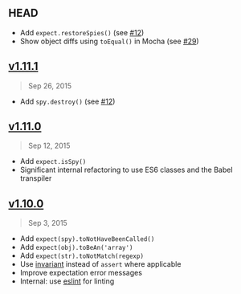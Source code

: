 ## HEAD

- Add `expect.restoreSpies()` (see [#12])
- Show object diffs using `toEqual()` in Mocha (see [#29])

[#29]: https://github.com/mjackson/expect/issues/29

## [v1.11.1]
> Sep 26, 2015

- Add `spy.destroy()` (see [#12])

[#12]: https://github.com/mjackson/expect/issues/12
[v1.11.1]: https://github.com/mjackson/expect/compare/v1.11.0...v1.11.1

## [v1.11.0]
> Sep 12, 2015

- Add `expect.isSpy()`
- Significant internal refactoring to use ES6 classes and the Babel transpiler

[v1.11.0]: https://github.com/mjackson/expect/compare/v1.10.0...v1.11.0

## [v1.10.0]
> Sep 3, 2015

- Add `expect(spy).toNotHaveBeenCalled()`
- Add `expect(obj).toBeAn('array')`
- Add `expect(str).toNotMatch(regexp)`
- Use [invariant](https://www.npmjs.com/package/invariant) instead of `assert` where applicable
- Improve expectation error messages
- Internal: use [eslint](https://www.npmjs.com/package/eslint) for linting

[v1.10.0]: https://github.com/mjackson/expect/compare/v1.9.0...v1.10.0
